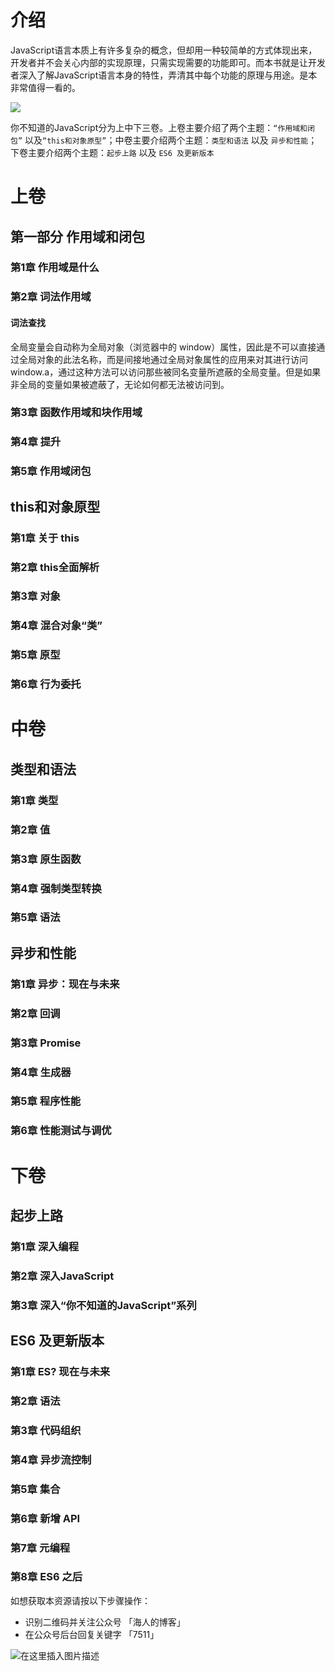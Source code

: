 # 介绍

JavaScript语言本质上有许多复杂的概念，但却用一种较简单的方式体现出来，开发者并不会关心内部的实现原理，只需实现需要的功能即可。而本书就是让开发者深入了解JavaScript语言本身的特性，弄清其中每个功能的原理与用途。是本非常值得一看的。

![](./images/你不知道的JavaScript.png)

你不知道的JavaScript分为上中下三卷。上卷主要介绍了两个主题：`“作用域和闭包”` 以及`“this和对象原型”`；中卷主要介绍两个主题：`类型和语法` 以及 `异步和性能`；下卷主要介绍两个主题：`起步上路` 以及 `ES6 及更新版本`

# 上卷

## 第一部分 作用域和闭包

### 第1章 作用域是什么

### 第2章 词法作用域

#### 词法查找

全局变量会自动称为全局对象（浏览器中的 window）属性，因此是不可以直接通过全局对象的此法名称，而是间接地通过全局对象属性的应用来对其进行访问 window.a，通过这种方法可以访问那些被同名变量所遮蔽的全局变量。但是如果非全局的变量如果被遮蔽了，无论如何都无法被访问到。

### 第3章 函数作用域和块作用域

### 第4章 提升

### 第5章 作用域闭包

## this和对象原型

### 第1章 关于 this

### 第2章 this全面解析

### 第3章 对象

### 第4章 混合对象“类”

### 第5章 原型

### 第6章 行为委托

# 中卷

## 类型和语法

### 第1章 类型

### 第2章 值

### 第3章 原生函数

### 第4章 强制类型转换

### 第5章 语法

## 异步和性能

### 第1章 异步：现在与未来

### 第2章 回调

### 第3章 Promise

### 第4章 生成器

### 第5章 程序性能

### 第6章 性能测试与调优

# 下卷

## 起步上路

### 第1章 深入编程

### 第2章 深入JavaScript

### 第3章 深入“你不知道的JavaScript”系列

## ES6 及更新版本

### 第1章 ES? 现在与未来

### 第2章 语法

### 第3章 代码组织

### 第4章 异步流控制

### 第5章 集合

### 第6章 新增 API

### 第7章 元编程

### 第8章 ES6 之后

如想获取本资源请按以下步骤操作：

- 识别二维码并关注公众号 「海人的博客」
- 在公众号后台回复关键字 「7511」

![在这里插入图片描述](../../assets/AccountsCode.png)